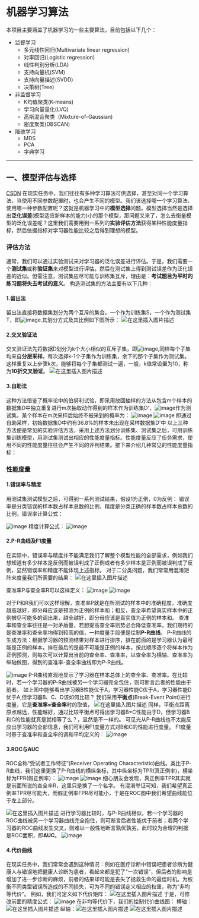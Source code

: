 # 机器学习算法
本项目主要涵盖了机器学习的一些主要算法，目前包括以下几个：

- 监督学习
  * 多元线性回归(Multivariate linear regression)
  * 对率回归(Logistic regression)
  * 线性判别分析(LDA)
  * 支持向量机(SVM)
  * 支持向量描述(SVDD)
  * 决策树(Tree)
- 非监督学习
  * K均值聚类(K-means)
  * 学习向量量化(LVQ)
  * 高斯混合聚类（Mixture-of-Gaussian)
  * 密度聚类(DBSCAN)
- 降维学习
  * MDS
  * PCA
  * 字典学习
****
## 一、模型评估与选择
[CSDN](https://blog.csdn.net/Candy__1/article/details/120642985?spm=1001.2014.3001.5501)
在现实任务中，我们往往有多种学习算法可供选择，甚至对同一个学习算法，当使用不同参数配置时，也会产生不同的模型。我们该选择哪一个学习算法、使用哪一种参数配置呢？这就是机器学习中的**模型选择**问题。模型选择当然是选择出**泛化误差**(模型适应新样本的能力)小的那个模型，那问题又来了，怎么去衡量模型的泛化误差呢？这里我们需要用到一系列的**实验评估方法**获得某种性能度量指标，然后依据指标对学习器性能比较之后得到理想的模型。
 ### **评估方法**
 通常，我们可以通过实验测试来对学习器的泛化误差进行评估。于是，我们需要一个**测试集**或称**验证集**来对模型进行评估。然后在测试集上得到测试误差作为泛化误差的近似。但需注意，测试集应尽可能与训练集互斥，理由是：**考试题目为平时的练习题将失去考试的意义**。
 构造测试集的方法主要有以下几种：
 #### 1.留出法
 留出法直接将数据集划分为两个互斥的集合，一个作为训练集S，一个作为测试集T，即![image](https://user-images.githubusercontent.com/89327936/138209753-c0fe1958-39a5-48ed-abc4-b5e78b78dd35.png).其划分方式及其比例如下图所示：
 ![在这里插入图片描述](https://img-blog.csdnimg.cn/50356263cdc14ef0946df7923bb2bf90.png?x-oss-process=image/watermark,type_ZHJvaWRzYW5zZmFsbGJhY2s,shadow_50,text_Q1NETiBAQ2FuZHlfXzE=,size_20,color_FFFFFF,t_70,g_se,x_16)
 #### 2.交叉验证法
 交叉验证法先将数据D划分为k个大小相似的互斥子集，即![image](https://user-images.githubusercontent.com/89327936/138209976-80f6e6f9-9f95-4cfb-bc79-ada654b82dbd.png),同样每个子集均来自**分层采样**。每次选择k-1个子集作为训练集，余下的那个子集作为测试集。这样重复以上步骤k次，能够将每个子集都测试一遍，一般，k值常设置为10，称为**10折交叉验证**。
![在这里插入图片描述](https://img-blog.csdnimg.cn/44ace4ac1e6e43adaa8959ff403305cd.png?x-oss-process=image/watermark,type_ZHJvaWRzYW5zZmFsbGJhY2s,shadow_50,text_Q1NETiBAQ2FuZHlfXzE=,size_20,color_FFFFFF,t_70,g_se,x_16)
  #### 3.自助法
  这种方法借鉴了概率论中的伯努利试验，即采用放回抽样的方法从包含m个样本的数据集D中独立重复进行m次抽取动作得到的样本作为训练集D'，![image](https://user-images.githubusercontent.com/89327936/138210294-e2920978-1f5f-4162-a374-a235b15d651b.png)作为测试集。某个样本在m次采样后始终不被采到的概率为：
 ![image](https://user-images.githubusercontent.com/89327936/138210129-c3f82a4c-6fdd-4097-8a75-0216491b4dda.png)
 ![image](https://user-images.githubusercontent.com/89327936/138210167-c20ecb33-53ea-480b-9855-1965174ac3f3.png)
  即通过自助采样，初始数据集D中约有36.8%的样本未出现在采样数据集D'中
以上三种方法便是常见的实验评估方法，采用上述方法划分训练集、测试集之后，可用训练集训练模型，用测试集测试出相应的性能度量指标。性能度量反应了任务需求，使用不同的性能度量往往会产生不同的评判结果。接下来介绍几种常见的性能度量指标：
   ### **性能度量**
   #### 1.错误率与精度
   用测试集测试模型之后，可得到一系列测试结果，假设1为正例，0为反例：
   错误率是分类错误的样本数占样本总数的比例，精度是分类正确的样本数占样本总数的比例，错误率计算公式：
   
   ![image](https://user-images.githubusercontent.com/89327936/138210468-731b902f-81bf-4edb-a89d-48c202b6d32b.png)
   精度计算公式：
   ![image](https://user-images.githubusercontent.com/89327936/138210493-a02a0a67-2f5e-495f-ba48-b7ad4934db48.png)
   #### 2.P-R曲线及F1度量
   在实际中，错误率与精度并不能满足我们了解整个模型性能的全部需求，例如我们想知道有多少样本是反例而被误判成了正例或者有多少样本是正例而被误判成了反例，显然错误率和精度不能体现上述指标。
   对于二分类问题，我们常常用混淆矩阵来度量我们所需要的结果：
   ![在这里插入图片描述](https://img-blog.csdnimg.cn/210c180afcb641f3ad286753cd2f3736.png)
   
   查准率P与查全率R可以这样定义：
   ![image](https://user-images.githubusercontent.com/89327936/138210615-e7d020b7-c7ee-418a-871d-204901e03212.png)
   ![image](https://user-images.githubusercontent.com/89327936/138210640-4eb8e72f-3301-4885-b252-76f721462983.png)
  
   对于P和R我们可以这样理解，查准率P就是在所测试的样本中的准确程度，准确度越高越好，即分母应该是预测为正例的样本和；相反，查全率希望真实样本中的正例被尽可能多的调出来，越全越好，即分母应该是真实值为正例的样本和。
   查准率和查全率往往是一对矛盾量，若想提高查全率则势必会降低查准率，我们期待的是查准率和查全率均得到较高的值，一种度量手段便是绘制**P-R曲线**。
   P-R曲线的生成方法：根据学习器的预测结果对样本进行排序，排在前面的是学习器认为最可能是正例的样本，排在最后的是最不可能是正例的样本，按此顺序逐个将样本作为正例预测，则每次可以计算出当前的查全率、查准率，以查全率为横轴、查准率为纵轴做图，得到的查准率-查全率曲线即为P-R曲线。
   
   ![image](https://user-images.githubusercontent.com/89327936/138210669-353bf782-6cf3-4926-a1f0-7e07beea8edd.png)
P-R曲线直观地显示了学习器在样本总体上的查全率、查准率。在比较时，若一个学习器的P-R曲线被另一个学习器完全包住，则可断言后者的性能由于前者。
   如上图中能够看出学习器B性能优于A，学习器性能C优于A，学习器性能D优于A,但学习器B、C、D该如何比较？
   我们采用**平衡点**(Break-Event Point)进行度量，它是**查准率=查全率**时的取值，
![在这里插入图片描述](https://img-blog.csdnimg.cn/7d111396c5454374b2d89716fd5b8cca.png?x-oss-process=image/watermark,type_ZHJvaWRzYW5zZmFsbGJhY2s,shadow_50,text_Q1NETiBAQ2FuZHlfXzE=,size_20,color_FFFFFF,t_70,g_se,x_16)
 同样，平衡点距离原点越远，性能越好，通过比较平衡点可得出学习器B=C性能由于D，但学习器B和C的性能就真是就相等了么？，显然是不一样的。
   可见光从P-R曲线也不太能反应出学习器的全部信息，我们可利用F1度量方式对B和C的性能进行度量。
   F1度量时基于查准率和查全率的调和平均定义的：
  ![image](https://user-images.githubusercontent.com/89327936/138210893-37a0fe8d-cc4e-4c5e-a550-204bbea3401b.png)
  
   #### 3.ROC与AUC
   ROC全称“受试者工作特征”(Receiver Operating Characteristic)曲线。类比于P-R曲线，我们这里更换了P-R曲线的横纵坐标，其中纵坐标为TPR(真正例率)，横坐标为FPR(假正例率）：
   ![image](https://user-images.githubusercontent.com/89327936/138210912-efa31f61-2b38-4e3e-b2c5-f1ddf33c09cc.png)
   ![image](https://user-images.githubusercontent.com/89327936/138210937-41391051-28c9-4906-955b-03175a2726cd.png)
   细心朋友会发现，真正例率TPR其实就是前面所说的查全率R，这里只是换了一个名字。
   有混淆举证可知，我们希望真正例率TPR尽可能大，而假正例率FPR尽可能小，于是在ROC图中我们希望曲线能位于左上部分。
   
   ![在这里插入图片描述](https://img-blog.csdnimg.cn/d99161c74ecc42d9a24b0be25a22bd17.png?x-oss-process=image/watermark,type_ZHJvaWRzYW5zZmFsbGJhY2s,shadow_50,text_Q1NETiBAQ2FuZHlfXzE=,size_20,color_FFFFFF,t_70,g_se,x_16)
    进行学习器比较时，与P-R曲线相似，若一个学习器的ROC曲线被另一个学习器曲线完全抱住，则可断言后者性能优于前者；若两个学习器的ROC曲线发生交叉，则难以一般性地断言孰优孰劣。此时较为合理的判据是ROC面积，即**AUC**。
   ![image](https://user-images.githubusercontent.com/89327936/138211063-3fa20ae0-2cf3-4c4c-983a-cb4fac932eba.png)
   #### 4.代价曲线
 在现实任务中，我们常常会遇到这种情况：例如在医疗诊断中错误吧患者诊断为健康人与错误地把健康人诊断为患者，看起来都是犯了“一次错误”，但后者的影响是增加了进一步诊断的麻烦，前者的结果却可能是丧失了拯救生命的最佳时机。为权衡不同类型错误所造成的不同损失，可为不同的错误定义相应的权重，称为“非均等代价”。
 例如，我们可定义如下代价矩阵：
 ![在这里插入图片描述](https://img-blog.csdnimg.cn/24cc2c5fe1ea455ab8907bb385c5a257.png?x-oss-process=image/watermark,type_ZHJvaWRzYW5zZmFsbGJhY2s,shadow_50,text_Q1NETiBAQ2FuZHlfXzE=,size_20,color_FFFFFF,t_70,g_se,x_16)
  于是，可修改前面的精度公式：
   ![image](https://user-images.githubusercontent.com/89327936/138211182-b2600ab5-740b-4ec6-ab3f-273bf91b70bd.png)
  在非均等代价下，我们的绘制代价曲线图：
  横轴：![在这里插入图片描述](https://img-blog.csdnimg.cn/e8f4cdaa56ed4488bdb844bfa66f4b97.png)
  纵轴：![在这里插入图片描述](https://img-blog.csdnimg.cn/f5e3313642b2444dab64de1694bf9a89.png)
  ![在这里插入图片描述](https://img-blog.csdnimg.cn/28a17941eaba43b0bdf933e5821d7a5a.png?x-oss-process=image/watermark,type_ZHJvaWRzYW5zZmFsbGJhY2s,shadow_50,text_Q1NETiBAQ2FuZHlfXzE=,size_20,color_FFFFFF,t_70,g_se,x_16)
